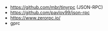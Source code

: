 
- https://github.com/mbr/tinyrpc (JSON-RPC)
- https://github.com/pavlov99/json-rpc
- https://www.zerorpc.io/
- gprc
